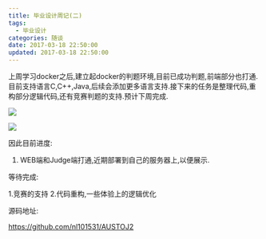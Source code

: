 ```yaml
---
title: 毕业设计周记(二)
tags:
  - 毕业设计
categories: 随谈
date: 2017-03-18 22:50:00
updated: 2017-03-18 22:50:00
---
```

上周学习docker之后,建立起docker的判题环境,目前已成功判题,前端部分也打通.目前支持语言C,C++,Java,后续会添加更多语言支持.接下来的任务是整理代码,重构部分逻辑代码,还有竞赛判题的支持.预计下周完成.

![](http://ac-HSNl7zbI.clouddn.com/M4V64IgxeMaWtWlUVumAWBvLrUh9VBT1rfWnLuKF.jpg)

![](http://ac-HSNl7zbI.clouddn.com/Yd4SAenh4N3THhsau4GxNdxKE4XnpiTRqfsvhpkk.jpg)


因此目前进度:

1. WEB端和Judge端打通,近期部署到自己的服务器上,以便展示.

等待完成:

1.竞赛的支持
2.代码重构,一些体验上的逻辑优化

源码地址:

https://github.com/nl101531/AUSTOJ2
